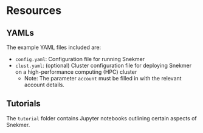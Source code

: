 # Resources

## YAMLs

The example YAML files included are:

- `config.yaml`: Configuration file for running Snekmer
- `clust.yaml`: (optional) Cluster configuration file for
  deploying Snekmer on a high-performance computing (HPC) cluster
  - Note: The parameter `account` must be filled in with the
    relevant account details.

## Tutorials

The `tutorial` folder contains Jupyter notebooks outlining certain aspects
of Snekmer.
